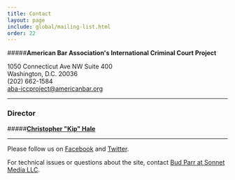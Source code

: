 ```yaml
---
title: Contact
layout: page
include: global/mailing-list.html
order: 22
---
```

#####**American Bar Association's International Criminal Court Project**

1050 Connecticut Ave NW Suite 400  
Washington, D.C. 20036  
(202) 662-1584  
<aba-iccproject@americanbar.org>

---

### Director

#####[**Christopher "Kip" Hale**](/the-aba-icc-project/project-staff/)

---


Please follow us on [Facebook](http://facebook.com/ABAICCProject) and [Twitter](http://twitter.com/ABAICCProject).

For technical issues or questions about the site, contact [Bud Parr at Sonnet Media LLC](mailto:budparr@sonnetmedia.net). 

